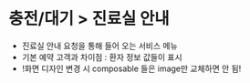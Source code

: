 # 충전/대기 > 진료실 안내
  * 진료실 안내 요청을 통해 들어 오는 서비스 메뉴
  * 기본 예약 고객과 차이점 : 환자 정보 값들이 표시
  * !화면 디자인 변경 시 composable 들은 image만 교체하면 안 됨! 
